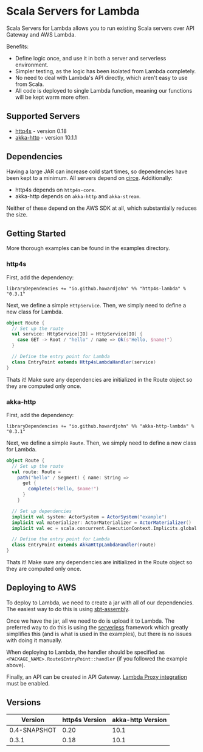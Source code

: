 # Scala Servers for Lambda
Scala Servers for Lambda allows you to run existing Scala servers over API Gateway and AWS Lambda.

Benefits:
* Define logic once, and use it in both a server and serverless environment.
* Simpler testing, as the logic has been isolated from Lambda completely.
* No need to deal with Lambda's API directly, which aren't easy to use from Scala.
* All code is deployed to single Lambda function, meaning our functions will be kept warm more often.

## Supported Servers

* [http4s](http://http4s.org) - version 0.18
* [akka-http](https://doc.akka.io/docs/akka-http/current) - version 10.1.1

## Dependencies

Having a large JAR can increase cold start times, so dependencies have been kept to a minimum. All servers depend on [circe](https://circe.github.io/circe/). Additionally:

* http4s depends on `http4s-core`.
* akka-http depends on `akka-http` and `akka-stream`.

Neither of these depend on the AWS SDK at all, which substantially reduces the size.

## Getting Started

More thorough examples can be found in the examples directory.

### http4s

First, add the dependency:

`libraryDependencies += "io.github.howardjohn" %% "http4s-lambda" % "0.3.1"`

Next, we define a simple `HttpService`. Then, we simply need to define a new class for Lambda.

```scala
object Route {
  // Set up the route
  val service: HttpService[IO] = HttpService[IO] {
    case GET -> Root / "hello" / name => Ok(s"Hello, $name!")
  }

  // Define the entry point for Lambda
  class EntryPoint extends Http4sLambdaHandler(service)
}
```

Thats it! Make sure any dependencies are initialized in the Route object so they are computed only once.


### akka-http

First, add the dependency:

`libraryDependencies += "io.github.howardjohn" %% "akka-http-lambda" % "0.3.1"`

Next, we define a simple `Route`. Then, we simply need to define a new class for Lambda.

```scala
object Route {
  // Set up the route
  val route: Route =
    path("hello" / Segment) { name: String =>
      get {
        complete(s"Hello, $name!")
      }
    }

  // Set up dependencies
  implicit val system: ActorSystem = ActorSystem("example")
  implicit val materializer: ActorMaterializer = ActorMaterializer()
  implicit val ec = scala.concurrent.ExecutionContext.Implicits.global

  // Define the entry point for Lambda
  class EntryPoint extends AkkaHttpLambdaHandler(route)
}
```

Thats it! Make sure any dependencies are initialized in the Route object so they are computed only once.

## Deploying to AWS

To deploy to Lambda, we need to create a jar with all of our dependencies. The easiest way to do this is using [sbt-assembly](https://github.com/sbt/sbt-assembly).

Once we have the jar, all we need to do is upload it to Lambda. The preferred way to do this is using the [serverless](https://github.com/serverless/serverless) framework which greatly simplifies this (and is what is used in the examples), but there is no issues with doing it manually.

When deploying to Lambda, the handler should be specified as `<PACKAGE_NAME>.Route$EntryPoint::handler` (if you followed the example above).

Finally, an API can be created in API Gateway. [Lambda Proxy integration](https://docs.aws.amazon.com/apigateway/latest/developerguide/set-up-lambda-proxy-integrations.html) must be enabled.

## Versions

| Version      | http4s Version | akka-http Version |
|--------------|----------------|-------------------|
| 0.4-SNAPSHOT | 0.20           | 10.1              |
| 0.3.1        | 0.18           | 10.1              |
